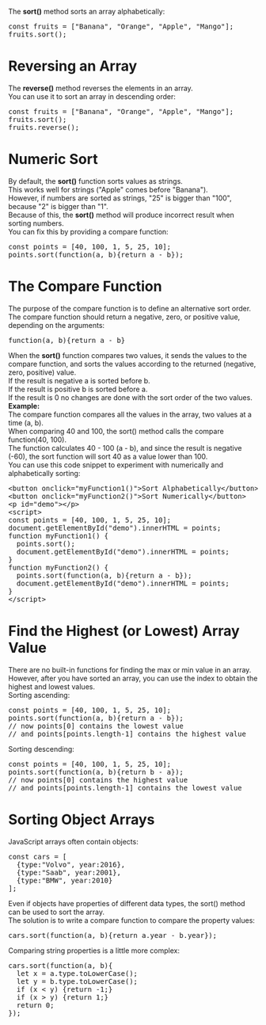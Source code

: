 The <b>sort()</b> method sorts an array alphabetically:
<pre>
const fruits = ["Banana", "Orange", "Apple", "Mango"];
fruits.sort();
</pre>
<h1>Reversing an Array</h1>
The <b>reverse()</b> method reverses the elements in an array.
<br>
You can use it to sort an array in descending order:
<pre>
const fruits = ["Banana", "Orange", "Apple", "Mango"];
fruits.sort();
fruits.reverse();
</pre>
<h1>Numeric Sort</h1>
By default, the <b>sort()</b> function sorts values as strings.
<br>
This works well for strings ("Apple" comes before "Banana").
<br>
However, if numbers are sorted as strings, "25" is bigger than "100", because "2" is bigger than "1".
<br>
Because of this, the <b>sort()</b> method will produce incorrect result when sorting numbers.
<br>
You can fix this by providing a compare function:
<pre>
const points = [40, 100, 1, 5, 25, 10];
points.sort(function(a, b){return a - b});
</pre>
<h1>The Compare Function</h1>
The purpose of the compare function is to define an alternative sort order.
<br>
The compare function should return a negative, zero, or positive value, depending on the arguments:
<pre>function(a, b){return a - b}</pre>
When the <b>sort()</b> function compares two values, it sends the values to the compare function, and sorts the values according to the returned (negative, zero, positive) value.
<br>
If the result is negative a is sorted before b.
<br>
If the result is positive b is sorted before a.
<br>
If the result is 0 no changes are done with the sort order of the two values.
<br>
<b>Example:</b>
<br>
The compare function compares all the values in the array, two values at a time (a, b).
<br>
When comparing 40 and 100, the sort() method calls the compare function(40, 100).
<br>
The function calculates 40 - 100 (a - b), and since the result is negative (-60),  the sort function will sort 40 as a value lower than 100.
<br>
You can use this code snippet to experiment with numerically and alphabetically sorting:
<pre>
&lt;button onclick="myFunction1()"&gt;Sort Alphabetically&lt;/button&gt;
&lt;button onclick="myFunction2()"&gt;Sort Numerically&lt;/button&gt;
&lt;p id="demo"&gt;&lt;/p&gt;
&lt;script>
const points = [40, 100, 1, 5, 25, 10];
document.getElementById("demo").innerHTML = points;
function myFunction1() {
  points.sort();
  document.getElementById("demo").innerHTML = points;
}
function myFunction2() {
  points.sort(function(a, b){return a - b});
  document.getElementById("demo").innerHTML = points;
}
&lt;/script&gt;
</pre>
<h1>Find the Highest (or Lowest) Array Value</h1>
There are no built-in functions for finding the max or min value in an array.
<br>
However, after you have sorted an array, you can use the index to obtain the highest and lowest values.
<br>
Sorting ascending:
<pre>
const points = [40, 100, 1, 5, 25, 10];
points.sort(function(a, b){return a - b});
// now points[0] contains the lowest value
// and points[points.length-1] contains the highest value
</pre>
Sorting descending:
<pre>
const points = [40, 100, 1, 5, 25, 10];
points.sort(function(a, b){return b - a});
// now points[0] contains the highest value
// and points[points.length-1] contains the lowest value
</pre>
<h1>Sorting Object Arrays</h1>
JavaScript arrays often contain objects:
<pre>
const cars = [
  {type:"Volvo", year:2016},
  {type:"Saab", year:2001},
  {type:"BMW", year:2010}
];
</pre>
Even if objects have properties of different data types, the sort() method can be used to sort the array.
<br>
The solution is to write a compare function to compare the property values:
<pre>cars.sort(function(a, b){return a.year - b.year});</pre>
Comparing string properties is a little more complex:
<pre>
cars.sort(function(a, b){
  let x = a.type.toLowerCase();
  let y = b.type.toLowerCase();
  if (x &lt; y) {return -1;}
  if (x &gt; y) {return 1;}
  return 0;
});
</pre>
